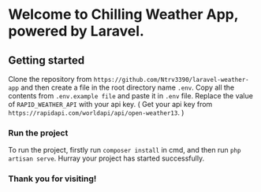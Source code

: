 # Welcome to Chilling Weather App, powered by Laravel.

## Getting started

Clone the repository from `https://github.com/Ntrv3390/laravel-weather-app` and then create a file in the root directory name `.env`.
Copy all the contents from `.env.example file` and paste it in `.env` file. Replace the value of `RAPID_WEATHER_API` with your api key. (
    Get your api key from `https://rapidapi.com/worldapi/api/open-weather13`.
)

### Run the project

To run the project, firstly run `composer install` in cmd, and then run `php artisan serve`.
Hurray your project has started successfully.

### Thank you for visiting!
